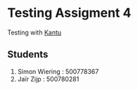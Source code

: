 <h1>Testing Assigment 4</h1>
<p>Testing with <a href="https://a9t9.com/kantu/home/welcome?b=chrome">Kantu</a></p>
<h2>Students</h2>
<ol>
    <li>Simon Wiering : 500778367</li>
    <li>Jaïr Zijp : 500780281</li>
</ol>
